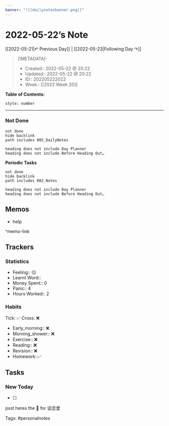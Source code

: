 ```yaml
---
banner: "![[dailynotesbanner.png]]"
---
```


# 2022-05-22’s Note

[[2022-05-21|↶ Previous Day]] | [[2022-05-23|Following Day ↷]]

> [!METADATA]-
> - Created:: 2022-05-22 @ 20:22
> - Updated:: 2022-05-22 @ 20:22
> - ID:: 202205222022
> - Week:: [[2022 Week 20]]

**Table of Contents:**
```toc
style: number
```

___
### Not Done
```tasks
not done
hide backlink
path includes 005_DailyNotes

heading does not include Day Planner
heading does not include Before Heading Out…
```
**Periodic Tasks**
```tasks
not done
hide backlink
path includes 002_Notes

heading does not include Day Planner
heading does not include Before Heading Out…
```
## Memos
- help

^memo-link

## Trackers
### Statistics
- Feeling:: 😑
- Learnt Word:: 
- Money Spent:: 0
- Panic:: 4
- Hours Worked:: 2

### Habits

Tick: ✅ Cross: ❌

- Early_morning:: ❌
- Morning_shower:: ❌
- Exercise:: ❌
- Reading:: ❌
- Revision:: ❌
- Homework::✅

## Tasks
### New Today
- [ ]


psst heres the 📅 for 谈恋爱


Tags: #personalnotes 